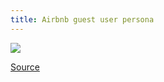 ```yaml
---
title: Airbnb guest user persona
---
```


<img src="../airbnb-persona-development-guest.webp">

<a href="https://www.reneefok.com/airbnbfeature">Source</a>

